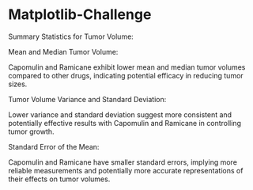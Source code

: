 # Matplotlib-Challenge
Summary Statistics for Tumor Volume:



Mean and Median Tumor Volume:

Capomulin and Ramicane exhibit lower mean and median tumor volumes compared to other drugs, indicating potential efficacy in reducing tumor sizes.

Tumor Volume Variance and Standard Deviation:

Lower variance and standard deviation suggest more consistent and potentially effective results with Capomulin and Ramicane in controlling tumor growth.

Standard Error of the Mean:

Capomulin and Ramicane have smaller standard errors, implying more reliable measurements and potentially more accurate representations of their effects on tumor volumes.